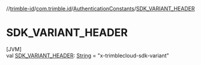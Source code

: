 //[trimble-id](../../../index.md)/[com.trimble.id](../index.md)/[AuthenticationConstants](index.md)/[SDK_VARIANT_HEADER](-s-d-k_-v-a-r-i-a-n-t_-h-e-a-d-e-r.md)

# SDK_VARIANT_HEADER

[JVM]\
val [SDK_VARIANT_HEADER](-s-d-k_-v-a-r-i-a-n-t_-h-e-a-d-e-r.md): [String](https://docs.oracle.com/javase/8/docs/api/java/lang/String.html) = &quot;x-trimblecloud-sdk-variant&quot;
